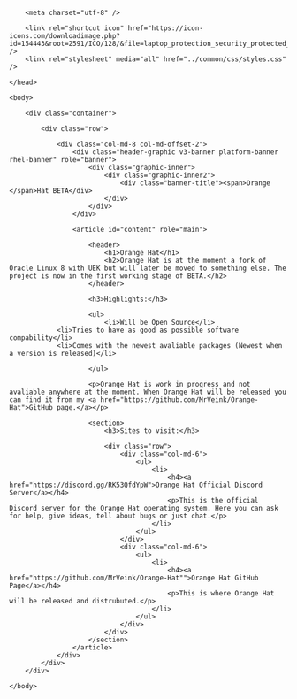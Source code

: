 <html lang="en">
    <head>
        <title>Orange Hat</title>

        <meta charset="utf-8" />

        <link rel="shortcut icon" href="https://icon-icons.com/downloadimage.php?id=154443&root=2591/ICO/128/&file=laptop_protection_security_protected_icon_154443.ico" />
        <link rel="stylesheet" media="all" href="../common/css/styles.css" />

    </head>

    <body>

        <div class="container">
            
            <div class="row">

                <div class="col-md-8 col-md-offset-2">
                    <div class="header-graphic v3-banner platform-banner rhel-banner" role="banner">
                        <div class="graphic-inner">
                            <div class="graphic-inner2">
                                <div class="banner-title"><span>Orange </span>Hat BETA</div>
                            </div>
                        </div>
                    </div>

                    <article id="content" role="main">

                        <header>
                            <h1>Orange Hat</h1>
                            <h2>Orange Hat is at the moment a fork of Oracle Linux 8 with UEK but will later be moved to something else. The project is now in the first working stage of BETA.</h2>
                        </header>

                        <h3>Highlights:</h3>

                        <ul>
                            <li>Will be Open Source</li>
			    <li>Tries to have as good as possible software compability</li>
			    <li>Comes with the newest avaliable packages (Newest when a version is released)</li>
			    
                        </ul>

                        <p>Orange Hat is work in progress and not avaliable anywhere at the moment. When Orange Hat will be released you can find it from my <a href="https://github.com/MrVeink/Orange-Hat">GitHub page.</a></p>

                        <section>
                            <h3>Sites to visit:</h3>

                            <div class="row">
                                <div class="col-md-6">
                                    <ul>
                                        <li>
                                            <h4><a href="https://discord.gg/RK53QfdYpW">Orange Hat Official Discord Server</a></h4>
                                            <p>This is the official Discord server for the Orange Hat operating system. Here you can ask for help, give ideas, tell about bugs or just chat.</p>
                                        </li>
                                    </ul>
                                </div>
                                <div class="col-md-6">
                                    <ul>
                                        <li>
                                            <h4><a href="https://github.com/MrVeink/Orange-Hat"">Orange Hat GitHub Page</a></h4>
                                            <p>This is where Orange Hat will be released and distrubuted.</p>
                                        </li>
                                    </ul>
                                </div>
                            </div>
                        </section>
                    </article>
                </div>
            </div>
        </div>

    </body>
</html>
